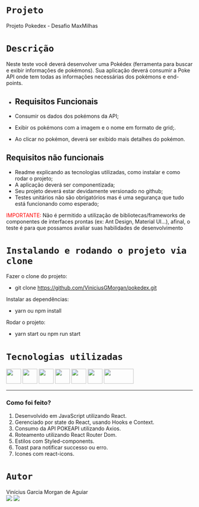 # `Projeto`

Projeto Pokedex - Desafio MaxMilhas

# `Descrição`

Neste teste você deverá desenvolver uma Pokédex (ferramenta para buscar e exibir informações de pokémons).
Sua aplicação deverá consumir a Poke API onde tem todas as informações necessárias dos pokémons e end-points.

- ## Requisitos Funcionais

- Consumir os dados dos pokémons da API;
- Exibir os pokémons com a imagem e o nome em formato de grid;.
- Ao clicar no pokémon, deverá ser exibido mais detalhes do pokémon.

## Requisitos não funcionais

- Readme explicando as tecnologias utilizadas, como instalar e como rodar o projeto;
- A aplicação deverá ser componentizada;
- Seu projeto deverá estar devidamente versionado no github;
- Testes unitários não são obrigatórios mas é uma segurança que tudo está funcionando como esperado;

<span style='color:red'>IMPORTANTE:</span> Não é permitido a utilização de bibliotecas/frameworks de componentes de interfaces prontas (ex: Ant Design, Material UI…),
afinal, o teste é para que possamos avaliar suas habilidades de desenvolvimento

# `Instalando e rodando o projeto via clone`

Fazer o clone do projeto:

- git clone https://github.com/ViniciusGMorgan/pokedex.git

Instalar as dependências:

- yarn ou npm install

Rodar o projeto:

- yarn start ou npm run start

# `Tecnologias utilizadas`

<div>
<img src='https://cdn-icons-png.flaticon.com/512/5968/5968292.png' height='40'> 
<img src='https://upload.wikimedia.org/wikipedia/commons/thumb/a/a7/React-icon.svg/2300px-React-icon.svg.png' height='40'> <img src='https://cdn-icons-png.flaticon.com/512/1051/1051277.png' height='40'> 
<img src='https://cdn-icons-png.flaticon.com/512/732/732190.png' height='40'> 
<img src='https://avatars.githubusercontent.com/u/20658825?s=200&v=4' height='40'> 
<img src='https://res.cloudinary.com/practicaldev/image/fetch/s--bvQtwOo5--/c_imagga_scale,f_auto,fl_progressive,h_500,q_auto,w_1000/https://reacttraining.com/images/blog/reach-react-router-future.png' height='40' width='40'> 
<img src='https://upload.wikimedia.org/wikipedia/commons/thumb/d/d1/Axios_%28computer_library%29_logo.svg/1280px-Axios_%28computer_library%29_logo.svg.png' height='40' width='80'>

---

### Como foi feito?

1. Desenvolvido em JavaScript utilizando React.
2. Gerenciado por state do React, usando Hooks e Context.
3. Consumo da API POKEAPI utilizando Axios.
4. Roteamento utilizando React Router Dom.
5. Estilos com Styled-components.
6. Toast para notificar successo ou erro.
7. Icones com react-icons.
</div>

# `Autor`

Vinícius Garcia Morgan de Aguiar</br>
<a href="https://www.linkedin.com/in/viniciusgmorgan/"><img src="https://img.shields.io/badge/LinkedIn-0077B5?style=for-the-badge&logo=linkedin&logoColor=white"></a> <a href="https://github.com/ViniciusGMorgan"><img src="https://img.shields.io/badge/GitHub-100000?style=for-the-badge&logo=github&logoColor=white"></a>
